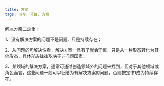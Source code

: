 ```yaml
---
title: 方案
tags: 书写, 项目, 方案
---
```


解决方案三定律：

1、没有解决方案的问题不是问题，只是持续存在；

2、从问题的可解决性看，解决方案一旦有了就会守恒，只是从一种形态转化为其他形态，具体形态往往取决于非问题因素；

3、某领域的解决方案，通常可通过创造领域外的问题来找到，但对于其他领域或角色而言，这些问题一般可以归结为有解决方案的问题，否则按定律1成为持续存在。